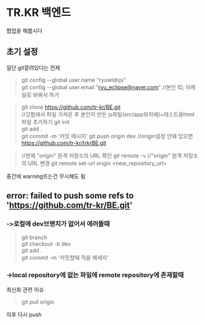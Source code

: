 # TR.KR 백엔드 
협업을 해봅시다


## 초기 설정
일단 git깔려있다는 전제
>git config --global user.name "ryuwldnjs"<br>
>git config --global user.email "ryu_eclipse@naver.com"   //본인 ID, 이메일로 바꿔서 하기

>git clone https://github.com/tr-kr/BE.git <br> //깃헙에서 파일 가져온 후 본인이 만든 js파일(src/app위치에)+테스트용html파일 추가하기
>git init <br>
>git add . <br>
>git commit -m '커밋 메시지'
>git push origin dev //origin설정 안돼 있으면 https://github.com/tr-kr/trkrBE.git

>//현재 "origin" 원격 저장소의 URL 확인
>git remote -v
>//"origin" 원격 저장소의 URL 변경
>git remote set-url origin <new_repository_url>


중간에 warning뜨는건 무시해도 됨

## error: failed to push some refs to 'https://github.com/tr-kr/BE.git' <br>
### ->로컬에 dev브랜치가 없어서 에러뜰때
>git branch <br>
>git checkout -b dev <br>
>git add . <br>
>git commit -m '커밋할때 적을 메세지'

### ->local repository에 없는 파일에 remote repository에 존재할때
최신화 관련 이슈
>git pull origin 

이후 다시 push
